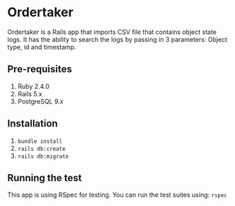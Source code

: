 # Ordertaker

Ordertaker is a Rails app that imports CSV file that contains object state logs. It has the ability to search the logs by passing in 3 parameters: Object type, id and timestamp.

## Pre-requisites

1. Ruby 2.4.0
2. Rails 5.x
3. PostgreSQL 9.x

## Installation
1. `bundle install`
2. `rails db:create`
3. `rails db:migrate`

## Running the test
This app is using RSpec for testing. You can run the test suites using: `rspec`
